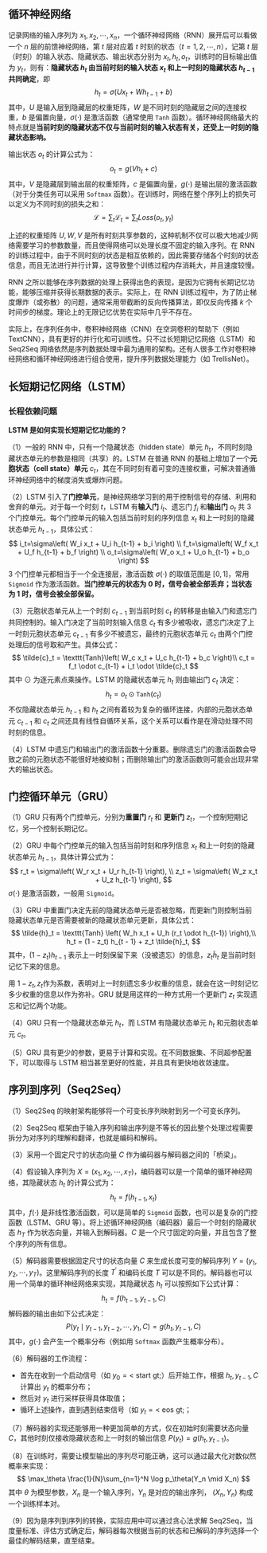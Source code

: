 ## 循环神经网络

记录网络的输入序列为 $x_1,x_2,\cdots,x_n$，一个循环神经网络（RNN）展开后可以看做一个 $n$ 层的前馈神经网络，第 $t$ 层对应着 $t$ 时刻的状态（$t=1,2,\cdots,n$），记第 $t$ 层（时刻）的输入状态、隐藏状态、输出状态分别为 $x_t, h_t, o_t$，训练时的目标输出值为 $y_t$，则有：**隐藏状态 $h_t$ 由当前时刻的输入状态 $x_t$ 和上一时刻的隐藏状态 $h_{t-1}$ 共同确定**，即
$$
h_t=\sigma(Ux_t+Wh_{t-1}+b)
$$
其中，$U$ 是输入层到隐藏层的权重矩阵，$W$ 是不同时刻的隐藏层之间的连接权重，$b$ 是偏置向量，$\sigma(\cdot)$ 是激活函数（通常使用 $\texttt{Tanh}$ 函数）。循环神经网络最大的特点就是**当前时刻的隐藏状态不仅与当前时刻的输入状态有关，还受上一时刻的隐藏状态影响。**

输出状态 $o_t$ 的计算公式为：
$$
o_t=g(Vh_t+c)
$$
其中，$V$ 是隐藏层到输出层的权重矩阵，$c$ 是偏置向量，$g(\cdot)$ 是输出层的激活函数（对于分类任务可以采用 $\texttt{Softmax}$ 函数）。在训练时，网络在整个序列上的损失可以定义为不同时刻的损失之和：
$$
\mathcal{L}=\sum_t\mathcal{L}_t=\sum_t Loss(o_t,y_t)
$$


上述的权重矩阵 $U, W, V$ 是所有时刻共享参数的，这种机制不仅可以极大地减少网络需要学习的参数数量，而且使得网络可以处理长度不固定的输入序列。在 RNN 的训练过程中，由于不同时刻的状态是相互依赖的，因此需要存储各个时刻的状态信息，而且无法进行并行计算，这导致整个训练过程内存消耗大，并且速度较慢。

RNN 之所以能够在序列数据的处理上获得出色的表现，是因为它拥有长期记忆功能，能够压缩并获得长期数据的表示。实际上，在 RNN 训练过程中，为了防止梯度爆炸（或弥散）的问题，通常采用带截断的反向传播算法，即仅反向传播 $k$ 个时间步的梯度。理论上的无限记忆优势在实际中几乎不存在。

实际上，在序列任务中，卷积神经网络（CNN）在空洞卷积的帮助下（例如 TextCNN），具有更好的并行化和可训练性。只不过长短期记忆网络（LSTM）和 Seq2Seq 网络依然是序列数据处理中最为通用的架构。还有人很多工作对卷积神经网络和循环神经网络进行组合使用，提升序列数据处理能力（如 TrellisNet）。

## 长短期记忆网络（LSTM）



### 长程依赖问题

**LSTM 是如何实现长短期记忆功能的？**

（1）一般的 RNN 中，只有一个隐藏状态（hidden state）单元 $h_t$，不同时刻隐藏状态单元的参数是相同（共享）的。LSTM 在普通 RNN 的基础上增加了一个**元胞状态（cell state）单元** $c_t$，其在不同时刻有着可变的连接权重，可解决普通循环神经网络中的梯度消失或爆炸问题。

（2）LSTM 引入了**门控单元**，是神经网络学习到的用于控制信号的存储、利用和舍弃的单元。对于每一个时刻 $t$，LSTM 有**输入门** $i_t$、遗忘门 $f_i$ 和**输出门** $o_t$ 共 3 个门控单元。每个门控单元的输入包括当前时刻的序列信息 $x_t$ 和上一时刻的隐藏状态单元 $h_{t-1}$，具体公式：
$$
i_t=\sigma\left( W_i x_t + U_i h_{t-1} + b_i \right) \\
f_t=\sigma\left( W_f x_t + U_f h_{t-1} + b_f \right) \\
o_t=\sigma\left( W_o x_t + U_o h_{t-1} + b_o \right)
$$
3 个门控单元都相当于一个全连接层，激活函数 $\sigma(\cdot)$ 的取值范围是 $[0, 1]$，常用 $\texttt{Sigmoid}$ 作为激活函数。**当门控单元的状态为 0 时，信号会被全部丢弃；当状态为 1 时，信号会被全部保留。**

（3）元胞状态单元从上一个时刻 $c_{t-1}$ 到当前时刻 $c_t$ 的转移是由输入门和遗忘门共同控制的。输入门决定了当前时刻输入信息 $\tilde{c}_t$ 有多少被吸收，遗忘门决定了上一时刻元胞状态单元 $c_{t-1}$ 有多少不被遗忘，最终的元胞状态单元 $c_t$ 由两个门控处理后的信号取和产生。具体公式：
$$
\tilde{c}_t = \texttt{Tanh}\left( W_c x_t + U_c h_{t-1} + b_c \right)\\
c_t = f_t \odot c_{t-1} + i_t \odot \tilde{c}_t
$$
其中 $\odot$ 为逐元素点乘操作。LSTM 的隐藏状态单元 $h_t$ 则由输出门 $c_t$ 决定：
$$
h_t = o_t \odot \texttt{Tanh}(c_t)
$$
不仅隐藏状态单元 $h_{t-1}$ 和 $h_t$ 之间有着较为复杂的循环连接，内部的元胞状态单元 $c_{t-1}$ 和 $c_t$ 之间还具有线性自循环关系，这个关系可以看作是在滑动处理不同时刻的信息。

（4）LSTM 中遗忘门和输出门的激活函数十分重要。删除遗忘门的激活函数会导致之前的元胞状态不能很好地被抑制；而删除输出门的激活函数则可能会出现非常大的输出状态。

## 门控循环单元（GRU）

（1）GRU 只有两个门控单元，分别为**重置门** $r_t$ 和 **更新门** $z_t$，一个控制短期记忆，另一个控制长期记忆。

（2）GRU 中每个门控单元的输入包括当前时刻和序列信息 $x_t$ 和上一时刻的隐藏状态单元 $h_{t-1}$，具体计算公式为：
$$
r_t = \sigma\left( W_r x_t + U_r h_{t-1} \right), \\
z_t = \sigma\left( W_z x_t + U_z h_{t-1} \right),
$$
$\sigma(\cdot)$ 是激活函数，一般用 $\texttt{Sigmoid}$。

（3）GRU 中重置门决定先前的隐藏状态单元是否被忽略，而更新门则控制当前隐藏状态单元是否需要被新的隐藏状态单元更新，具体公式：
$$
\tilde{h}_t = \texttt{Tanh} \left( W_h x_t + U_h (r_t \odot h_{t-1}) \right),\\
h_t = (1 - z_t) h_{t - 1} + z_t \tilde{h}_t,
$$
其中，$(1 - z_t)h_{t-1}$ 表示上一时刻保留下来（没被遗忘）的信息，$z_t \tilde{h}_t$ 是当前时刻记忆下来的信息。

用 $1 - z_t, z_t$​ 作为系数，表明对上一时刻遗忘多少权重的信息，就会在这一时刻记忆多少权重的信息以作为弥补。GRU 就是用这样的一种方式用一个更新门 $z_t$ 实现遗忘和记忆两个功能。

（4）GRU 只有一个隐藏状态单元 $h_t$，而 LSTM 有隐藏状态单元 $h_t$ 和元胞状态单元 $c_t$。

（5）GRU 具有更少的参数，更易于计算和实现。在不同数据集、不同超参配置下，可以取得与 LSTM 相当甚至更好的性能，并且具有更快地收敛速度。

## 序列到序列（Seq2Seq）

（1）Seq2Seq 的映射架构能够将一个可变长序列映射到另一个可变长序列。

（2）Seq2Seq 框架由于输入序列和输出序列是不等长的因此整个处理过程需要拆分为对序列的理解和翻译，也就是编码和解码。

（3）采用一个固定尺寸的状态向量 $C$ 作为编码器与解码器之间的「桥梁」。

（4）假设输入序列为 $X=(x_1,x_2,\cdots,x_T)$，编码器可以是一个简单的循环神经网络，其隐藏状态 $h_t$ 的计算公式为：
$$
h_t = f(h_{t-1}, x_t)
$$
其中，$f(\cdot)$ 是非线性激活函数，可以是简单的 $\texttt{Sigmoid}$ 函数，也可以是复杂的门控函数（LSTM、GRU 等）。将上述循环神经网络（编码器）最后一个时刻的隐藏状态 $h_T$ 作为状态向量，并输入到解码器。$C$ 是一个尺寸固定的向量，并且包含了整个序列的所有信息。

（5）解码器需要根据固定尺寸的状态向量 $C$ 来生成长度可变的解码序列 $Y=(y_1, y_2, \cdots, y_T)$。这里解码序列的长度 $T^\prime$ 和编码长度 $T$ 可以是不同的。解码器也可以用一个简单的循环神经网络来实现，其隐藏状态 $h_t$ 可以按照如下公式计算：
$$
h_t = f(h_{t-1},y_{t-1},C)
$$
解码器的输出由如下公式决定：
$$
P(y_t\mid y_{t-1},y_{t-2},\cdots,y_1,C) = g(h_t, y_{t-1},C)
$$
其中，$g(\cdot)$ 会产生一个概率分布（例如用 $\texttt{Softmax}$ 函数产生概率分布）。

（6）解码器的工作流程：

- 首先在收到一个启动信号（如 $y_0=\text{< start gt;}$）后开始工作，根据 $h_t, y_{t-1}, C$ 计算出 $y_t$  的概率分布；
- 然后对 $y_t$ 进行采样获得具体取值；
- 循环上述操作，直到遇到结束信号（如 $y_t=\text{< eos gt;}$；

（7）解码器的实现还能够用一种更加简单的方式，仅在初始时刻需要状态向量 $C$，其他时刻仅接收隐藏状态和上一时刻的输出信息 $P(y_t)=g(h_t,y_{t-1})$。

（8）在训练时，需要让模型输出的序列尽可能正确，这可以通过最大化对数似然概率来实现：
$$
\max_\theta \frac{1}{N}\sum_{n=1}^N \log p_\theta(Y_n \mid X_n)
$$
其中 $\theta$ 为模型参数，$X_n$ 是一个输入序列，$Y_n$ 是对应的输出序列， $(X_n,Y_n)$ 构成一个训练样本对。

（9）因为是序列到序列的转换，实际应用中可以通过贪心法求解 Seq2Seq，当度量标准、评估方式确定后，解码器每次根据当前的状态和已解码的序列选择一个最佳的解码结果，直至结束。


